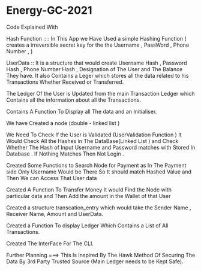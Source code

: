 # Energy-GC-2021
Code Explained With 


Hash Function ::::
In This App we Have Used a simple Hashing Function ( creates a irreversible secret key for the the Username , PassWord , Phone Number ,   )

UserData :: 
It is a structure that would create Username Hash , Password Hash , Phone Number Hash , Designation of The User and The Balance They have. It also Contains a Leger which stores all the data related to his Transactions Whether Received or Transferred.

The Ledger Of the User is Updated from the main Transaction Ledger which Contains all the information about all the Transactions. 

Contains A Function To Display all The data and an Initialiser.

We have Created a node (double - linked list )

We Need To Check If the User is Validated (UserValidation Function )
	It Would Check All the Hashes in The DataBase(Linked List ) and Check Whether The Hash of Input Username and Password matches with Stored In Database . 
If Nothing Matches Then Not Login .

Created Some Functions to Search Node for Payment as In The Payment side  Only Username Would be There So It should match Hashed Value and Then We can Access That User data

Created A Function To Transfer Money 
	It would Find the Node with particular data and Then Add the amount in the Wallet of that User


Created a structure  transcation_entry which would take the Sender Name , Receiver Name, Amount  and UserData. 

Created a Function To display Ledger Which Contains a List of All Transactions.

Created The InterFace For The CLI.


Further Planning 
===> This Is Inspired By The Hawk Method Of Securing The Data By 3rd Party Trusted Source (Main Ledger needs to be Kept Safe).

